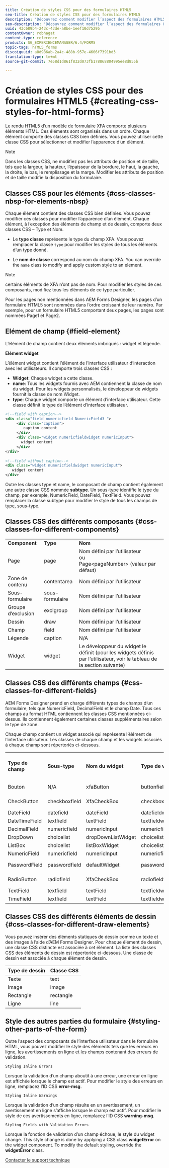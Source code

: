 ```yaml
---
title: Création de styles CSS pour des formulaires HTML5
seo-title: Création de styles CSS pour des formulaires HTML5
description: 'Découvrez comment modifier l’aspect des formulaires HTML5 en modifiant la classe CSS associée à l’élément de formulaire HTML. '
seo-description: 'Découvrez comment modifier l’aspect des formulaires HTML5 en modifiant la classe CSS associée à l’élément de formulaire HTML. '
uuid: 43c689b4-243c-43de-a8be-1eef10d75295
contentOwner: robhagat
content-type: reference
products: SG_EXPERIENCEMANAGER/6.4/FORMS
topic-tags: hTML5_forms
discoiquuid: a8d986ab-2a4c-488b-957e-4606f7391bd3
translation-type: tm+mt
source-git-commit: 7e58d1d861f832d073fb178868804995ee8d855b

---
```



# Création de styles CSS pour des formulaires HTML5 {#creating-css-styles-for-html-forms}

Le rendu HTML5 d’un modèle de formulaire XFA comporte plusieurs éléments HTML. Ces éléments sont organisés dans un ordre. Chaque élément comporte des classes CSS bien définies. Vous pouvez utiliser cette classe CSS pour sélectionner et modifier l’apparence d’un élément.

>[!NOTE]
>
>Dans les classes CSS, ne modifiez pas les attributs de position et de taille, tels que la largeur, la hauteur, l’épaisseur de la bordure, le haut, la gauche, la droite, le bas, le remplissage et la marge. Modifier les attributs de position et de taille modifie la disposition du formulaire.

## Classes CSS pour les éléments {#css-classes-nbsp-for-elements-nbsp}

Chaque élément contient des classes CSS bien définies. Vous pouvez modifier ces classes pour modifier l’apparence d’un élément. Chaque élément, à l’exception des éléments de champ et de dessin, comporte deux classes CSS –  Type et Nom.

* Le **type classe** représente le type du champ XFA. Vous pouvez remplacer la classe `type`   pour modifier les styles de tous les éléments d’un type donné.

* Le **nom de classe** correspond au nom du champ XFA. You can override the `name` class to modify and apply custom style to an element.

>[!NOTE]
>
>certains éléments de XFA n’ont pas de nom. Pour modifier les styles de ces composants, modifiez tous les éléments de ce type particulier.

Pour les pages non mentionnées dans AEM Forms Designer, les pages d’un formulaire HTML5 sont nommées dans l’ordre croissant de leur numéro. Par exemple, pour un formulaire HTML5 comportant deux pages, les pages sont nommées Page1 et Page2.

## Elément de champ {#field-element}

L’élément de champ contient deux éléments imbriqués : widget et légende.

**Elément widget**

L’élément widget contient l’élément de l’interface utilisateur d’interaction avec les utilisateurs. Il comporte trois classes CSS :

* **Widget**: Chaque widget a cette classe.
* **name**: Tous les widgets fournis avec AEM contiennent la classe de nom du widget. Pour les widgets personnalisés, le développeur de widgets fournit la classe de nom Widget.
* **type**: Chaque widget comporte un élément d’interface utilisateur. Cette classe définit le type de l’élément d’interface utilisateur.

```xml
<!--field with caption-->
<div class="field numericfield NumericField3 ">
     <div class="caption">
        caption content
     </div>
     <div class="widget numericfieldwidget numericInput">
       widget content
     </div>
</div>
 
<!--field without caption-->
<div class="widget numericfieldwidget numericInput">
   widget content
</div>
```

Outre les classes type et name, le composant de champ contient également une autre classe CSS nommée **subtype**. Un sous-type identifie le type du champ, par exemple, NumericField, DateField, TextField. Vous pouvez remplacer la classe subtype pour modifier le style de tous les champs de type, sous-type.

## Classes CSS des différents composants {#css-classes-for-different-components}

<table> 
 <tbody> 
  <tr> 
   <td><strong>Component</strong></td> 
   <td><strong>Type</strong></td> 
   <td><strong>Nom</strong></td> 
  </tr> 
  <tr> 
   <td>Page</td> 
   <td>page</td> 
   <td>Nom défini par l’utilisateur<br /> ou<br /> Page&lt;pageNumber&gt; (valeur par défaut)</td> 
  </tr> 
  <tr> 
   <td>Zone de contenu</td> 
   <td>contentarea</td> 
   <td>Nom défini par l’utilisateur</td> 
  </tr> 
  <tr> 
   <td>Sous-formulaire</td> 
   <td>sous-formulaire</td> 
   <td>Nom défini par l’utilisateur</td> 
  </tr> 
  <tr> 
   <td>Groupe d’exclusion</td> 
   <td>exclgroup</td> 
   <td>Nom défini par l’utilisateur</td> 
  </tr> 
  <tr> 
   <td>Dessin</td> 
   <td>draw</td> 
   <td>Nom défini par l’utilisateur</td> 
  </tr> 
  <tr> 
   <td>Champ</td> 
   <td>field</td> 
   <td>Nom défini par l’utilisateur</td> 
  </tr> 
  <tr> 
   <td>Légende</td> 
   <td>caption</td> 
   <td>N/A</td> 
  </tr> 
  <tr> 
   <td>Widget</td> 
   <td>widget</td> 
   <td>Le développeur du widget le définit (pour les widgets définis par l’utilisateur, voir le tableau de la section suivante)</td> 
  </tr> 
 </tbody> 
</table>

## Classes CSS des différents champs {#css-classes-for-different-fields}

AEM Forms Designer prend en charge différents types de champs d’un formulaire, tels que NumericField, DecimalField et le champ Date. Tous ces champs au format HTML contiennent les classes CSS mentionnées ci-dessus. Ils contiennent également certaines classes supplémentaires selon le type de zone.

Chaque champ contient un widget associé qui représente l’élément de l’interface utilisateur. Les classes de chaque champ et les widgets associés à chaque champ sont répertoriés ci-dessous.

<table> 
 <tbody> 
  <tr> 
   <td><strong>Type de champ</strong></td> 
   <td><strong>Sous-type</strong></td> 
   <td><strong>Nom du widget</strong></td> 
   <td><strong>Type de widget</strong></td> 
   <td><strong>Balise d’interface utilisateur HTML</strong></td> 
  </tr> 
  <tr> 
   <td>Bouton<br type="_moz" /> </td> 
   <td>N/A</td> 
   <td>xfaButton<br type="_moz" /> </td> 
   <td>buttonfieldwidget<br type="_moz" /> </td> 
   <td>input type=button<br type="_moz" /> </td> 
  </tr> 
  <tr> 
   <td>CheckButton<br type="_moz" /> </td> 
   <td>checkboxfield<br /> </td> 
   <td>XfaCheckBox<br type="_moz" /> </td> 
   <td>checkboxfieldwidget<br type="_moz" /> </td> 
   <td>input type=checkbox<br type="_moz" /> </td> 
  </tr> 
  <tr> 
   <td>DateField<br type="_moz" /> </td> 
   <td>datefield<br type="_moz" /> </td> 
   <td>dateField<br type="_moz" /> </td> 
   <td>datefieldwidget<br type="_moz" /> </td> 
   <td>input type=text<br type="_moz" /> </td> 
  </tr> 
  <tr> 
   <td>DateTimeField<br type="_moz" /> </td> 
   <td>textfield<br type="_moz" /> </td> 
   <td>textField<br type="_moz" /> </td> 
   <td>textfieldwidget</td> 
   <td>input type=text<br type="_moz" /> </td> 
  </tr> 
  <tr> 
   <td>DecimalField<br type="_moz" /> </td> 
   <td>numericfield<br type="_moz" /> </td> 
   <td>numericInput<br type="_moz" /> </td> 
   <td>numericfieldwidget<br type="_moz" /> </td> 
   <td>input type=text<br type="_moz" /> </td> 
  </tr> 
  <tr> 
   <td>DropDown<br type="_moz" /> </td> 
   <td>choicelist<br type="_moz" /> </td> 
   <td>dropDownListWidget<br type="_moz" /> </td> 
   <td>choicelistwidget<br type="_moz" /> </td> 
   <td>select</td> 
  </tr> 
  <tr> 
   <td>ListBox<br type="_moz" /> </td> 
   <td>choicelist<br type="_moz" /> </td> 
   <td>listBoxWidget<br type="_moz" /> </td> 
   <td>choicelistwidget<br type="_moz" /> </td> 
   <td>ol</td> 
  </tr> 
  <tr> 
   <td>NumericField<br type="_moz" /> </td> 
   <td>numericfield<br type="_moz" /> </td> 
   <td>numericInput<br type="_moz" /> </td> 
   <td>numericfieldwidget<br type="_moz" /> </td> 
   <td>input type=text<br type="_moz" /> </td> 
  </tr> 
  <tr> 
   <td>PasswordField<br type="_moz" /> </td> 
   <td>passwordfield<br type="_moz" /> </td> 
   <td>defaultWidget<br type="_moz" /> </td> 
   <td>passwordfieldwidget<br type="_moz" /> </td> 
   <td>input type=password<br type="_moz" /> </td> 
  </tr> 
  <tr> 
   <td>RadioButton<br type="_moz" /> </td> 
   <td>radiofield<br type="_moz" /> </td> 
   <td>XfaCheckBox<br type="_moz" /> </td> 
   <td>radiofieldwidget<br type="_moz" /> </td> 
   <td>input type=radio<br type="_moz" /> </td> 
  </tr> 
  <tr> 
   <td>TextField<br type="_moz" /> </td> 
   <td>textfield<br type="_moz" /> </td> 
   <td>textField<br type="_moz" /> </td> 
   <td>textfieldwidget<br type="_moz" /> </td> 
   <td>input type=text<br type="_moz" /> </td> 
  </tr> 
  <tr> 
   <td>TimeField<br type="_moz" /> </td> 
   <td>textfield<br type="_moz" /> </td> 
   <td>textField<br type="_moz" /> </td> 
   <td>textfieldwidget<br type="_moz" /> </td> 
   <td>input type=text<br type="_moz" /> </td> 
  </tr> 
 </tbody> 
</table>

## Classes CSS des différents éléments de dessin {#css-classes-for-different-draw-elements}

Vous pouvez insérer des éléments statiques de dessin comme un texte et des images à l’aide d’AEM Forms Designer. Pour chaque élément de dessin, une classe CSS distincte est associée à cet élément. La liste des classes CSS des éléments de dessin est répertoriée ci-dessous. Une classe de dessin est associée à chaque élément de dessin.

| **Type de dessin** | **Classe CSS** |
|---|---|
| Texte | text |
| Image | image |
| Rectangle | rectangle |
| Ligne | line |

## Style des autres parties du formulaire {#styling-other-parts-of-the-form}

Outre l’aspect des composants de l’interface utilisateur dans le formulaire HTML, vous pouvez modifier le style des éléments tels que les erreurs en ligne, les avertissements en ligne et les champs contenant des erreurs de validation.

`Styling Inline Errors`

Lorsque la validation d’un champ aboutit à une erreur, une erreur en ligne est affichée lorsque le champ est actif. Pour modifier le style des erreurs en ligne, remplacez l’ID CSS **error-msg**.

`Styling Inline Warnings`

Lorsque la validation d’un champ résulte en un avertissement, un avertissement en ligne s’affiche lorsque le champ est actif. Pour modifier le style de ces avertissements en ligne, remplacez l’ID CSS **warning-msg**.

`Styling Fields with Validation Errors`

Lorsque la fonction de validation d’un champ échoue, le style du widget change. This style change is done by applying a CSS class **widgetError** on the widget component. To modify the default styling, override the **widgetError** class.

[Contacter le support technique](https://www.adobe.com/account/sign-in.supportportal.html)
